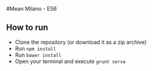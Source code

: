 #Mean Milano - ES6

## How to run

- Clone the repository (or download it as a zip archive)
- Run `npm install`
- Run `bower install`
- Open your terminal and execute `grunt serve`